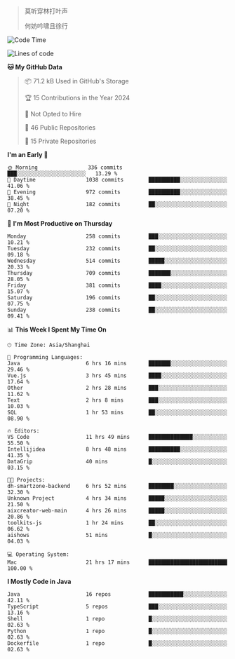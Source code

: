 > 莫听穿林打叶声
> 
> 何妨吟啸且徐行

<!-- ![Github Stats](https://github-readme-stats.vercel.app/api?username=catch6&count_private=true&show_icons=true&theme=gruvbox) -->

<!-- ![Top Langs](https://github-readme-stats.vercel.app/api/top-langs/?username=catch6&layout=compact) -->

<!--START_SECTION:waka-->
![Code Time](http://img.shields.io/badge/Code%20Time-979%20hrs%2050%20mins-blue)

![Lines of code](https://img.shields.io/badge/From%20Hello%20World%20I%27ve%20Written-9.3%20million%20lines%20of%20code-blue)

**🐱 My GitHub Data** 

> 📦 71.2 kB Used in GitHub's Storage 
 > 
> 🏆 15 Contributions in the Year 2024
 > 
> 🚫 Not Opted to Hire
 > 
> 📜 46 Public Repositories 
 > 
> 🔑 15 Private Repositories 
 > 
**I'm an Early 🐤** 

```text
🌞 Morning                336 commits         ███░░░░░░░░░░░░░░░░░░░░░░   13.29 % 
🌆 Daytime                1038 commits        ██████████░░░░░░░░░░░░░░░   41.06 % 
🌃 Evening                972 commits         ██████████░░░░░░░░░░░░░░░   38.45 % 
🌙 Night                  182 commits         ██░░░░░░░░░░░░░░░░░░░░░░░   07.20 % 
```
📅 **I'm Most Productive on Thursday** 

```text
Monday                   258 commits         ███░░░░░░░░░░░░░░░░░░░░░░   10.21 % 
Tuesday                  232 commits         ██░░░░░░░░░░░░░░░░░░░░░░░   09.18 % 
Wednesday                514 commits         █████░░░░░░░░░░░░░░░░░░░░   20.33 % 
Thursday                 709 commits         ███████░░░░░░░░░░░░░░░░░░   28.05 % 
Friday                   381 commits         ████░░░░░░░░░░░░░░░░░░░░░   15.07 % 
Saturday                 196 commits         ██░░░░░░░░░░░░░░░░░░░░░░░   07.75 % 
Sunday                   238 commits         ██░░░░░░░░░░░░░░░░░░░░░░░   09.41 % 
```


📊 **This Week I Spent My Time On** 

```text
🕑︎ Time Zone: Asia/Shanghai

💬 Programming Languages: 
Java                     6 hrs 16 mins       ███████░░░░░░░░░░░░░░░░░░   29.46 % 
Vue.js                   3 hrs 45 mins       ████░░░░░░░░░░░░░░░░░░░░░   17.64 % 
Other                    2 hrs 28 mins       ███░░░░░░░░░░░░░░░░░░░░░░   11.62 % 
Text                     2 hrs 8 mins        ███░░░░░░░░░░░░░░░░░░░░░░   10.03 % 
SQL                      1 hr 53 mins        ██░░░░░░░░░░░░░░░░░░░░░░░   08.90 % 

🔥 Editors: 
VS Code                  11 hrs 49 mins      ██████████████░░░░░░░░░░░   55.50 % 
Intellijidea             8 hrs 48 mins       ██████████░░░░░░░░░░░░░░░   41.35 % 
DataGrip                 40 mins             █░░░░░░░░░░░░░░░░░░░░░░░░   03.15 % 

🐱‍💻 Projects: 
dh-smartzone-backend     6 hrs 52 mins       ████████░░░░░░░░░░░░░░░░░   32.30 % 
Unknown Project          4 hrs 34 mins       █████░░░░░░░░░░░░░░░░░░░░   21.50 % 
aixcreator-web-main      4 hrs 26 mins       █████░░░░░░░░░░░░░░░░░░░░   20.86 % 
toolkits-js              1 hr 24 mins        ██░░░░░░░░░░░░░░░░░░░░░░░   06.62 % 
aishows                  51 mins             █░░░░░░░░░░░░░░░░░░░░░░░░   04.03 % 

💻 Operating System: 
Mac                      21 hrs 17 mins      █████████████████████████   100.00 % 
```

**I Mostly Code in Java** 

```text
Java                     16 repos            ███████████░░░░░░░░░░░░░░   42.11 % 
TypeScript               5 repos             ███░░░░░░░░░░░░░░░░░░░░░░   13.16 % 
Shell                    1 repo              █░░░░░░░░░░░░░░░░░░░░░░░░   02.63 % 
Python                   1 repo              █░░░░░░░░░░░░░░░░░░░░░░░░   02.63 % 
Dockerfile               1 repo              █░░░░░░░░░░░░░░░░░░░░░░░░   02.63 % 
```




<!--END_SECTION:waka-->
